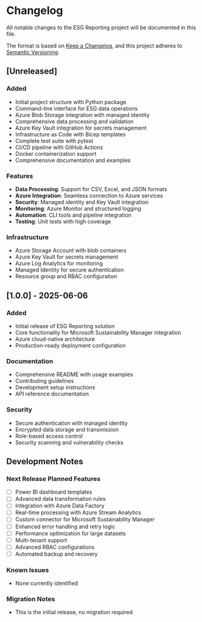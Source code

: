 # Changelog

All notable changes to the ESG Reporting project will be documented in this file.

The format is based on [Keep a Changelog](https://keepachangelog.com/en/1.0.0/),
and this project adheres to [Semantic Versioning](https://semver.org/spec/v2.0.0.html).

## [Unreleased]

### Added
- Initial project structure with Python package
- Command-line interface for ESG data operations
- Azure Blob Storage integration with managed identity
- Comprehensive data processing and validation
- Azure Key Vault integration for secrets management
- Infrastructure as Code with Bicep templates
- Complete test suite with pytest
- CI/CD pipeline with GitHub Actions
- Docker containerization support
- Comprehensive documentation and examples

### Features
- **Data Processing**: Support for CSV, Excel, and JSON formats
- **Azure Integration**: Seamless connection to Azure services
- **Security**: Managed identity and Key Vault integration
- **Monitoring**: Azure Monitor and structured logging
- **Automation**: CLI tools and pipeline integration
- **Testing**: Unit tests with high coverage

### Infrastructure
- Azure Storage Account with blob containers
- Azure Key Vault for secrets management
- Azure Log Analytics for monitoring
- Managed Identity for secure authentication
- Resource group and RBAC configuration

## [1.0.0] - 2025-06-06

### Added
- Initial release of ESG Reporting solution
- Core functionality for Microsoft Sustainability Manager integration
- Azure cloud-native architecture
- Production-ready deployment configuration

### Documentation
- Comprehensive README with usage examples
- Contributing guidelines
- Development setup instructions
- API reference documentation

### Security
- Secure authentication with managed identity
- Encrypted data storage and transmission
- Role-based access control
- Security scanning and vulnerability checks

## Development Notes

### Next Release Planned Features
- [ ] Power BI dashboard templates
- [ ] Advanced data transformation rules
- [ ] Integration with Azure Data Factory
- [ ] Real-time processing with Azure Stream Analytics
- [ ] Custom connector for Microsoft Sustainability Manager
- [ ] Enhanced error handling and retry logic
- [ ] Performance optimization for large datasets
- [ ] Multi-tenant support
- [ ] Advanced RBAC configurations
- [ ] Automated backup and recovery

### Known Issues
- None currently identified

### Migration Notes
- This is the initial release, no migration required
